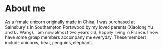 
About me
======
As a female unicorn originally made in China, I was purchased at Sainsbury's in Southampton Portswood by my loved parents (Xiaolong Yu and Lu Wang). I am now almost two years old, happily living in France. I now have some group members accompany me everyday. These members include unicorns, bear, penguins, elephants. 
